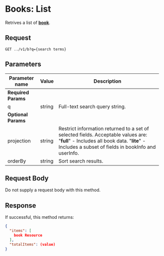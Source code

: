 # Books: List

Retrives a list of [**book**](books.overview.md).

## Request
```url
GET ../v1/b?q={search terms}
```
## Parameters
| Parameter name | Value | Description |
| ---      | ---      | ---      |
| **Required Params**     |
| q   | string  | Full-text search query string.  |
| **Optional Params**     |
| projection   | string  | Restrict information returned to a set of selected fields. Acceptable values are: "**full**" - Includes all book data. "**lite**" - Includes a subset of fields in bookInfo and userInfo. |
| orderBy   | string  | Sort search results.  |

## Request Body
Do not supply a request body with this method.

## Response
If successful, this method returns:

```json
{
  "items": [
    book Resource
  ],
  "totalItems": (value)
}

```